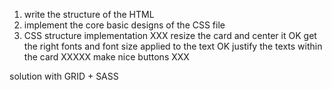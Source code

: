 1. write the structure of the HTML
2. implement the core basic designs of the CSS file
3. CSS structure implementation XXX
   resize the card and center it OK
   get the right fonts and font size applied to the text OK
   justify the texts within the card XXXXX
   make nice buttons XXX

solution with GRID + SASS
